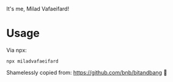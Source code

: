 It's me, Milad Vafaeifard!

# Usage
Via npx:
```
npx miladvafaeifard
```

Shamelessly copied from: https://github.com/bnb/bitandbang 👏